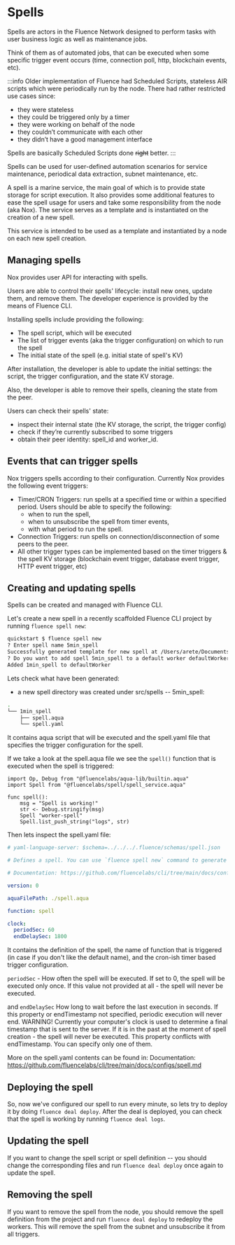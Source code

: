 # Spells

Spells are actors in the Fluence Network designed to perform tasks with user business logic as well as maintenance jobs. 

Think of them as of automated jobs, that can be executed when some specific trigger event occurs (time, connection poll, http, blockchain events, etc).

:::info
Older implementation of Fluence had Scheduled Scripts, stateless AIR scripts which were periodically run by the node. There had rather restricted use cases since:
- they were stateless
- they could be triggered only by a timer
- they were working on behalf of the node
- they couldn’t communicate with each other
- they didn’t have a good management interface

Spells are basically Scheduled Scripts done ~~right~~ better.
:::

Spells can be used for user-defined automation scenarios for service maintenance, periodical data extraction, subnet maintenance, etc. 

A spell is a marine service, the main goal of which is to provide state storage for script execution. It also provides some additional features to ease the spell usage for users and take some responsibility from the node (aka Nox). The service serves as a template and is instantiated on the creation of a new spell.

This service is intended to be used as a template and instantiated by a node on each new spell creation.

## Managing spells
Nox provides user API for interacting with spells.

Users are able to control their spells' lifecycle: install new ones, update them, and remove them. The developer experience is provided by the means of Fluence CLI. 

Installing spells include providing the following: 
- The spell script, which will be executed
- The list of trigger events (aka the trigger configuration) on which to run the spell
- The initial state of the spell (e.g. initial state of spell's KV)

After installation, the developer is able to update the initial settings: the script, the trigger configuration, and the state KV storage.

Also, the developer is able to remove their spells, cleaning the state from the peer.

Users can check their spells' state: 
- inspect their internal state (the KV storage, the script, the trigger config)
- check if they’re currently subscribed to some triggers
- obtain their peer identity: spell_id and worker_id.

## Events that can trigger spells
Nox triggers spells according to their configuration. Currently Nox provides the following event triggers:
- Timer/CRON Triggers: run spells at a specified time or within a specified period.
Users should be able to specify the following:
    - when to run the spell,
    - when to unsubscribe the spell from timer events,
    - with what period to run the spell.
- Connection Triggers: run spells on connection/disconnection of some peers to the peer.
- All other trigger types can be implemented based on the timer triggers & the spell KV storage (blockchain event trigger, database event trigger, HTTP event trigger, etc)

## Creating and updating spells

Spells can be created and managed with Fluence CLI. 

Let's create a new spell in a recently scaffolded Fluence CLI project by running `fluence spell new`:
```bash
quickstart $ fluence spell new
? Enter spell name 5min_spell
Successfully generated template for new spell at /Users/arete/Documents/fluence/quickstart/src/spells/1min_spell
? Do you want to add spell 5min_spell to a default worker defaultWorker Yes
Added 1min_spell to defaultWorker
```

Lets check what have been generated:
- a new spell directory was created under src/spells -- 5min_spell:
```bash
.
└── 1min_spell
    ├── spell.aqua
    └── spell.yaml
```

It contains aqua script that will be executed and the spell.yaml file that specifies the trigger configuration for the spell.

If we take a look at the spell.aqua file we see the `spell()` function that is executed when the spell is triggered:
```aqua
import Op, Debug from "@fluencelabs/aqua-lib/builtin.aqua"
import Spell from "@fluencelabs/spell/spell_service.aqua"

func spell():
    msg = "Spell is working!"
    str <- Debug.stringify(msg)
    Spell "worker-spell"
    Spell.list_push_string("logs", str)
```

Then lets inspect the spell.yaml file:
```yaml
# yaml-language-server: $schema=../../../.fluence/schemas/spell.json

# Defines a spell. You can use `fluence spell new` command to generate a template for new spell

# Documentation: https://github.com/fluencelabs/cli/tree/main/docs/configs/spell.md

version: 0

aquaFilePath: ./spell.aqua

function: spell

clock:
  periodSec: 60
  endDelaySec: 1800
```

It contains the definition of the spell, the name of function that is triggered (in case if you don't like the default name), and the cron-ish timer based trigger configuration.

`periodSec` - How often the spell will be executed. If set to 0, the spell will be executed only once. If this value not provided at all - the spell will never be executed.

and `endDelaySec` How long to wait before the last execution in seconds. If this property or endTimestamp not specified, periodic execution will never end. WARNING! Currently your computer's clock is used to determine a final timestamp that is sent to the server. If it is in the past at the moment of spell creation - the spell will never be executed. This property conflicts with endTimestamp. You can specify only one of them.

More on the spell.yaml contents can be found in:
Documentation: https://github.com/fluencelabs/cli/tree/main/docs/configs/spell.md 

## Deploying the spell

So, now we've configured our spell to run every minute, so lets try to deploy it by doing `fluence deal deploy`. After the deal is deployed, you can check that the spell is working by running `fluence deal logs`.

## Updating the spell

If you want to change the spell script or spell definition -- you should change the corresponding files and run `fluence deal deploy` once again to update the spell.

## Removing the spell

If you want to remove the spell from the node, you should remove the spell definition from the project and run  `fluence deal deploy` to redeploy the workers. This will remove the spell from the subnet and unsubscribe it from all triggers.

